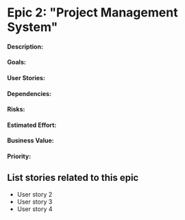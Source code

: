 # Epic 2: "Project Management System"

#### Description: 


#### Goals: 

#### User Stories: 

#### Dependencies: 

#### Risks: 

#### Estimated Effort: 

#### Business Value: 

#### Priority: 

## List stories related to this epic
- User story 2
- User story 3
- User story 4
